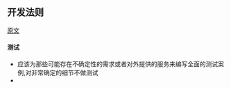 ## 开发法则

[原文](http://www.jianshu.com/p/c1bcb7c5c29a)


#### 测试

- 应该为那些可能存在不确定性的需求或者对外提供的服务来编写全面的测试案例,对非常确定的细节不做测试
-